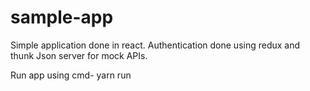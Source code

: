 # sample-app
Simple application done in react. 
Authentication done using redux and thunk
Json server for mock APIs.

Run app using cmd-  yarn run 
